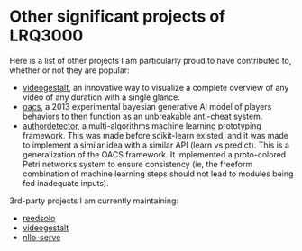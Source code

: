 # Other significant projects of LRQ3000

Here is a list of other projects I am particularly proud to have contributed to, whether or not they are popular:

* [videogestalt](https://github.com/eobrain/videogestalt), an innovative way to visualize a complete overview of any video of any duration with a single glance.
* [oacs](https://github.com/lrq3000/oacs), a 2013 experimental bayesian generative AI model of players behaviors to then function as an unbreakable anti-cheat system.
* [authordetector](https://github.com/lrq3000/author-detector), a multi-algorithms machine learning prototyping framework. This was made before scikit-learn existed, and it was made to implement a similar idea with a similar API (learn vs predict). This is a generalization of the OACS framework. It implemented a proto-colored Petri networks system to ensure consistency (ie, the freeform combination of machine learning steps should not lead to modules being fed inadequate inputs).

3rd-party projects I am currently maintaining:
* [reedsolo](https://github.com/tomerfiliba-org/reedsolomon)
* [videogestalt](https://github.com/eobrain/videogestalt)
* [nllb-serve](https://github.com/thammegowda/nllb-serve)
